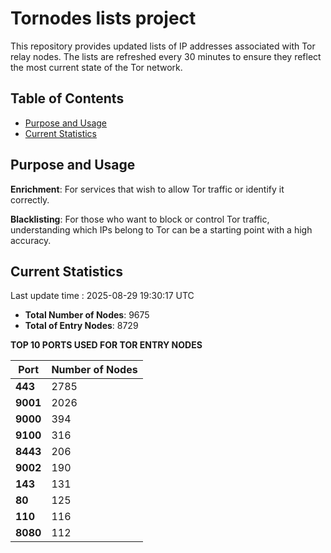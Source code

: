 # Tornodes lists project

This repository provides updated lists of IP addresses associated with Tor relay nodes. The lists are refreshed every 30 minutes to ensure they reflect the most current state of the Tor network.

## Table of Contents

- [Purpose and Usage](#purpose-and-usage)
- [Current Statistics](#current-statistics)


## Purpose and Usage

**Enrichment**: For services that wish to allow Tor traffic or identify it correctly.

**Blacklisting**: For those who want to block or control Tor traffic, understanding which IPs belong to Tor can be a starting point with a high accuracy.

## Current Statistics

Last update time : 2025-08-29 19:30:17 UTC

- **Total Number of Nodes**: 9675
- **Total of Entry Nodes**: 8729

**TOP 10 PORTS USED FOR TOR ENTRY NODES**

| **Port** | **Number of Nodes** |
|------|-----------------|
| **443**   | 2785  |
| **9001**   | 2026  |
| **9000**   | 394  |
| **9100**   | 316  |
| **8443**   | 206  |
| **9002**   | 190  |
| **143**   | 131  |
| **80**   | 125  |
| **110**   | 116  |
| **8080**   | 112  |

